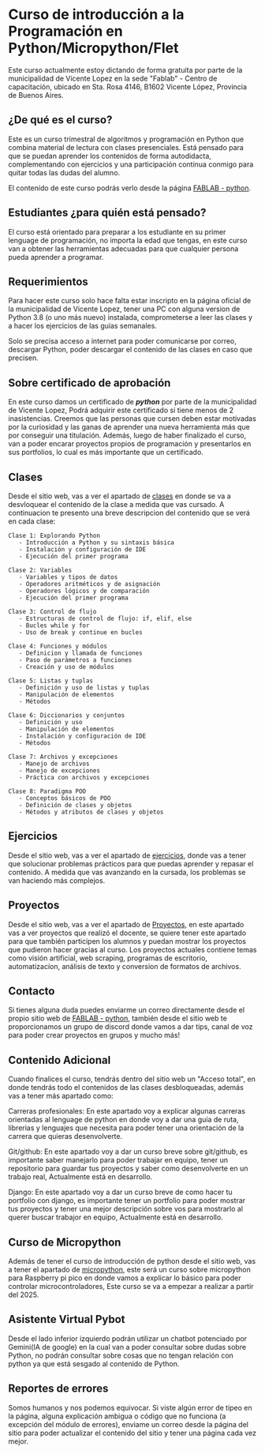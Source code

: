 # Curso de introducción a la Programación en Python/Micropython/Flet

Este curso actualmente estoy dictando de forma gratuita por parte de la municipalidad de Vicente Lopez en la sede "Fablab" - Centro de capacitación, ubicado en Sta. Rosa 4146, B1602 Vicente López, Provincia de Buenos Aires.

## ¿De qué es el curso?

Este es un curso trimestral de algoritmos y programación en Python que combina material de lectura con clases presenciales. Está pensado para que se puedan aprender los contenidos de forma autodidacta, complementando con ejercicios y una participación continua conmigo para quitar todas las dudas del alumno.

El contenido de este curso podrás verlo desde la página [FABLAB - python](https://introduction-to-python-chi.vercel.app/).

## Estudiantes ¿para quién está pensado?

El curso está orientado para preparar a los estudiante en su primer lenguage de programación, no importa la edad que tengas, en este curso van a obtener las herramientas adecuadas para que cualquier persona pueda aprender a programar.

## Requerimientos

Para hacer este curso solo hace falta estar inscripto en la página oficial de la municipalidad de Vicente Lopez, tener una PC con alguna version de Python 3.8 (o uno más nuevo) instalada, comprometerse a leer las clases y a hacer los ejercicios de las guías semanales.

Solo se precisa acceso a internet para poder comunicarse por correo, descargar Python, poder descargar el contenido de las clases en caso que precisen.

## Sobre certificado de aprobación

En este curso damos un certificado de _**python**_ por parte de la municipalidad de Vicente Lopez, Podrá adquirir este certificado si tiene menos de 2 inasistencias. Creemos que las personas que cursen deben estar motivadas por la curiosidad y las ganas de aprender una nueva herramienta más que por conseguir una titulación. Además, luego de haber finalizado el curso, van a poder encarar proyectos propios de programación y presentarlos en sus portfolios, lo cual es más importante que un certificado.

## Clases
Desde el sitio web, vas a ver el apartado de [clases](https://introduction-to-python-chi.vercel.app/classes) en donde se va a desvloquear el contenido de la clase a medida que vas cursado.
A continuacion te presento una breve descripcion del contenido que se verá en cada clase:

    Clase 1: Explorando Python
       - Introducción a Python y su sintaxis básica
       - Instalación y configuración de IDE
       - Ejecución del primer programa

    Clase 2: Variables
       - Variables y tipos de datos
       - Operadores aritméticos y de asignación
       - Operadores lógicos y de comparación
       - Ejecución del primer programa

    Clase 3: Control de flujo
       - Estructuras de control de flujo: if, elif, else
       - Bucles while y for
       - Uso de break y continue en bucles

    Clase 4: Funciones y módulos
       - Definicion y llamada de funciones
       - Paso de parámetros a funciones
       - Creación y uso de módulos

    Clase 5: Listas y tuplas
       - Definición y uso de listas y tuplas
       - Manipulación de elementos
       - Métodos

    Clase 6: Diccionarios y conjuntos
       - Definición y uso
       - Manipulación de elementos
       - Instalación y configuración de IDE
       - Métodos

    Clase 7: Archivos y excepciones
       - Manejo de archivos
       - Manejo de excepciones
       - Práctica con archivos y excepciones

    Clase 8: Paradigma POO
       - Conceptos básicos de POO
       - Definición de clases y objetos
       - Métodos y atributos de clases y objetos

## Ejercicios
Desde el sitio web, vas a ver el apartado de [ejercicios](https://introduction-to-python-chi.vercel.app/exercises), donde vas a tener que solucionar problemas prácticos para que puedas aprender y repasar el contenido.
A medida que vas avanzando en la cursada, los problemas se van haciendo más complejos.

## Proyectos

Desde el sitio web, vas a ver el apartado de [Proyectos](https://introduction-to-python-chi.vercel.app/exercises), en este apartado vas a ver proyectos que realizó el docente, se quiere tener este apartado para que también participen los alumnos y puedan mostrar los proyectos que pudieron hacer gracias al curso.
Los proyectos actuales contiene temas como visión artificial, web scraping, programas de escritorio, automatizacíon, análisis de texto y conversion de formatos de archivos.

## Contacto

Si tienes alguna duda puedes enviarme un correo directamente desde el propio sitio web de [FABLAB - python](https://introduction-to-python-chi.vercel.app/contact), también desde el sitio web te proporcionamos un grupo de discord donde vamos a dar tips, canal de voz para poder crear proyectos en grupos y mucho más!

## Contenido Adicional
Cuando finalices el curso, tendrás dentro del sitio web un "Acceso total", en donde tendrás todo el contenidos de las clases desbloqueadas, además vas a tener más apartado como:

   Carreras profesionales: En este apartado voy a explicar algunas carreras orientadas al lenguage de python en donde voy a dar una guía de ruta, librerias y lenguajes que necesita para poder tener una orientación de la carrera que quieras desenvolverte.

   Git/github: En este apartado voy a dar un curso breve sobre git/github, es importante saber manejarlo para poder trabajar en equipo, tener un repositorio para guardar tus proyectos y saber como desenvolverte en un trabajo real, Actualmente está en desarrollo.

   Django: En este apartado voy a dar un curso breve de como hacer tu portfolio con django, es importante tener un portfolio para poder mostrar tus proyectos y tener una mejor descripción sobre vos para mostrarlo al querer buscar trabajor en equipo, Actualmente está en desarrollo.

## Curso de Micropython
   Además de tener el curso de introducción de python desde el sitio web, vas a tener el apartado de [micropython](https://introduction-to-python-chi.vercel.app/micropython), este será un curso sobre micropython para Raspberry pi pico en donde vamos a explicar lo básico para poder controlar microcontroladores, Este curso se va a empezar a realizar a partir del 2025.

## Asistente Virtual Pybot
 Desde el lado inferior izquierdo podrán utilizar un chatbot potenciado por Gemini(IA de google) en la cual van a poder consultar sobre dudas sobre Python, no podrán consultar sobre cosas que no tengan relación con python ya que está sesgado al contenido de Python.

## Reportes de errores
Somos humanos y nos podemos equivocar. Si viste algún error de tipeo en la página, alguna explicación ambigua o código que no funciona (a excepción del módulo de errores), enviame un correo desde la página del sitio para poder actualizar el contenido del sitio y tener una página cada vez mejor.
